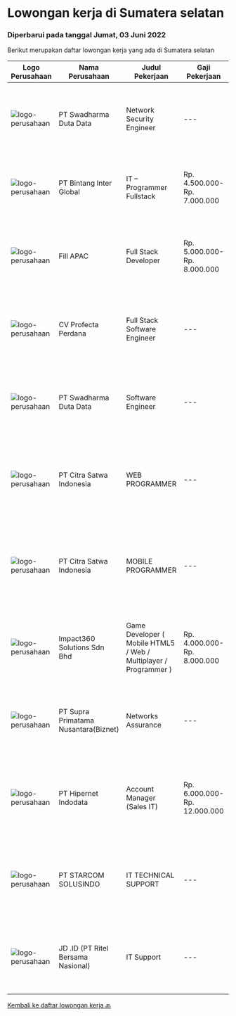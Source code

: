 
  # Lowongan kerja di Sumatera selatan

  ### Diperbarui pada tanggal Jumat, 03 Juni 2022

  Berikut merupakan daftar lowongan kerja yang ada di Sumatera selatan

  |Logo Perusahaan | Nama Perusahaan | Judul Pekerjaan | Gaji Pekerjaan | Lokasi | Deskripsi | Tanggal diunggah | Pranala |
  | -------------- | --------------- | --------------- | --------- | --------- | -------------- | ------- | ----------- |
  |![logo-perusahaan](https://image-service-cdn.seek.com.au/e55e3708620a7ff5e7da329d1725ee01ed113417/ee4dce1061f3f616224767ad58cb2fc751b8d2dc)|PT Swadharma Duta Data|Network Security Engineer|---|Jakarta Raya|S1 Teknik (Komputer/Informatika). Waktu kerja Shift (sesuai dengan jadwal yang ditentukan) Bersedia ditempatkan di Jakarta dan luar kota (Palembang)...|Kamis, 02 Juni 2022|https://www.jobstreet.co.id/id/job/network-security-engineer-3894137?token=0~2eaa1b45-8de6-4f50-933a-78fc10187104&sectionRank=1&jobId=jobstreet-id-job-3894137|
|![logo-perusahaan](https://image-service-cdn.seek.com.au/a4c68f0454360a38e1ac78505069a7ca67d5a359/ee4dce1061f3f616224767ad58cb2fc751b8d2dc)|PT Bintang Inter Global|IT – Programmer Fullstack|Rp. 4.500.000-Rp. 7.000.000|Sumatera Selatan|Open Recruitment for our Group Company / Sister Company﻿ Programmer Fullstack | Full time Position (2 Orang) (Senior &amp; Junior) Penempatan di Kota...|Kamis, 02 Juni 2022|https://www.jobstreet.co.id/id/job/it-programmer-fullstack-3904093?token=0~2eaa1b45-8de6-4f50-933a-78fc10187104&sectionRank=2&jobId=jobstreet-id-job-3904093|
|![logo-perusahaan](https://image-service-cdn.seek.com.au/c629647e41bf2ff3464b59fe02b2b076721a5b94/ee4dce1061f3f616224767ad58cb2fc751b8d2dc)|Fill APAC|Full Stack Developer|Rp. 5.000.000-Rp. 8.000.000|Jakarta Raya|In this role, you will be part of a team to design, develop web/mobile application.Benefits : International networking (experience working with...|Selasa, 31 Mei 2022|https://www.jobstreet.co.id/id/job/full-stack-developer-9628115/origin/sg?token=0~2eaa1b45-8de6-4f50-933a-78fc10187104&sectionRank=3&jobId=jobstreet-sg-job-9628115|
|![logo-perusahaan](https://image-service-cdn.seek.com.au/acab7c3bae4eab9f0c0772890c8c046b0b1bfb10/ee4dce1061f3f616224767ad58cb2fc751b8d2dc)|CV Profecta Perdana|Full Stack Software Engineer|---|Palembang|Kualifikasi: Umur maksimum 30 tahun Pendidikan minimal Strata 1 atau sederajat Mandiri, jujur, ulet, dan team work Memahami dan menguasai framework...|Minggu, 29 Mei 2022|https://www.jobstreet.co.id/id/job/full-stack-software-engineer-3890101?token=0~2eaa1b45-8de6-4f50-933a-78fc10187104&sectionRank=4&jobId=jobstreet-id-job-3890101|
|![logo-perusahaan](https://image-service-cdn.seek.com.au/d44e24ea8df7f01da15345a414795777e59f4e7a/ee4dce1061f3f616224767ad58cb2fc751b8d2dc)|PT Swadharma Duta Data|Software Engineer|---|Jakarta Raya|Software Development (.net) Memahami konsep pengembangan aplikasi Memahami konsep Microservices Architecture Familiar dengan Konsep Dasar dari Linux...|Sabtu, 28 Mei 2022|https://www.jobstreet.co.id/id/job/software-engineer-3889138?token=0~2eaa1b45-8de6-4f50-933a-78fc10187104&sectionRank=5&jobId=jobstreet-id-job-3889138|
|![logo-perusahaan](https://i.ibb.co/sqvTCh9/112815900-stock-vector-no-image-available-icon-flat-vector.webp)|PT Citra Satwa Indonesia|WEB PROGRAMMER|---|Palembang|Usia minimal 20-30 tahun Pendidikan minimal S1 Teknik Informatika/Sistem Informasi Fresh graduated dipersilahkan Menguasai bahasa pemrograman PHP...|Sabtu, 28 Mei 2022|https://www.jobstreet.co.id/id/job/web-programmer-3888378?token=0~2eaa1b45-8de6-4f50-933a-78fc10187104&sectionRank=6&jobId=jobstreet-id-job-3888378|
|![logo-perusahaan](https://i.ibb.co/sqvTCh9/112815900-stock-vector-no-image-available-icon-flat-vector.webp)|PT Citra Satwa Indonesia|MOBILE PROGRAMMER|---|Palembang|Usia min 20-30 thn Pendidikan min S1 Teknik Informatika/Sistem Informasi Fresh graduated dipersilahkan Menguasai bahasa pemrograman Dart dengan...|Sabtu, 28 Mei 2022|https://www.jobstreet.co.id/id/job/mobile-programmer-3888387?token=0~2eaa1b45-8de6-4f50-933a-78fc10187104&sectionRank=7&jobId=jobstreet-id-job-3888387|
|![logo-perusahaan](https://image-service-cdn.seek.com.au/f3e505b4d9da682a6f4f311bd59ccfe97c6d80cd/ee4dce1061f3f616224767ad58cb2fc751b8d2dc)|Impact360 Solutions Sdn Bhd|Game Developer ( Mobile HTML5 / Web / Multiplayer / Programmer )|Rp. 4.000.000-Rp. 8.000.000|Aceh|We are hiring remote HTML5 game developers from all parts of Indonesia. If you have real experience building HTML5 games or applications, you're...|Kamis, 02 Juni 2022|https://www.jobstreet.co.id/id/job/game-developer-mobile-html5-web-multiplayer-programmer-4973495/origin/my?token=0~2eaa1b45-8de6-4f50-933a-78fc10187104&sectionRank=8&jobId=jobstreet-my-job-4973495|
|![logo-perusahaan](https://image-service-cdn.seek.com.au/1033d36f751f076cfdd637ed0acbcbf8508866ec/ee4dce1061f3f616224767ad58cb2fc751b8d2dc)|PT Supra Primatama Nusantara(Biznet)|Networks Assurance|---|Jakarta Raya|Tanggung Jawab:  Melakukan Audit &amp; Commissioning jaringan Fiber Optic (FTTx GPON, and Metro Ethernet) Memastikan pembangunan jaringan fiber optik...|Senin, 23 Mei 2022|https://www.jobstreet.co.id/id/job/networks-assurance-3893018?token=0~2eaa1b45-8de6-4f50-933a-78fc10187104&sectionRank=9&jobId=jobstreet-id-job-3893018|
|![logo-perusahaan](https://image-service-cdn.seek.com.au/87e398976ab9e6125b6c2eea8c07e7c7403fb876/ee4dce1061f3f616224767ad58cb2fc751b8d2dc)|PT Hipernet Indodata|Account Manager  (Sales IT)|Rp. 6.000.000-Rp. 12.000.000|Jakarta Barat|Qualification: Age maximum 35 years Minimum Diploma III from any field, preferably from Technology Information, System Information, Computer Science,...|Selasa, 17 Mei 2022|https://www.jobstreet.co.id/id/job/account-manager-sales-it-3885462?token=0~2eaa1b45-8de6-4f50-933a-78fc10187104&sectionRank=10&jobId=jobstreet-id-job-3885462|
|![logo-perusahaan](https://image-service-cdn.seek.com.au/dc95d9d1c5c22c28661b0dd9d8fff207b12437ce/ee4dce1061f3f616224767ad58cb2fc751b8d2dc)|PT STARCOM SOLUSINDO|IT TECHNICAL SUPPORT|---|Jakarta Timur|Maintenance &amp; Troubleshoot Perangkat Melakukan Instalasi Radio BWA, Radio PTP, Switch &amp; Router (untuk Penempatan Palembang &amp; Banjarmasin)...|Kamis, 12 Mei 2022|https://www.jobstreet.co.id/id/job/it-technical-support-3879779?token=0~2eaa1b45-8de6-4f50-933a-78fc10187104&sectionRank=11&jobId=jobstreet-id-job-3879779|
|![logo-perusahaan](https://image-service-cdn.seek.com.au/2f62a83ae6eb523d2979c8bb96068418616d187d/ee4dce1061f3f616224767ad58cb2fc751b8d2dc)|JD .ID (PT Ritel Bersama Nasional)|IT Support|---|Palembang|Responsibilities: Installing and configuring computer hardware, software, systems, networks, printers and scanners Setting up accounts for staff,...|Selasa, 10 Mei 2022|https://www.jobstreet.co.id/id/job/it-support-3876181?token=0~2eaa1b45-8de6-4f50-933a-78fc10187104&sectionRank=12&jobId=jobstreet-id-job-3876181|


  [Kembali ke daftar lowongan kerja 🔙](../README.md#daftar-lowongan-kerja)
  